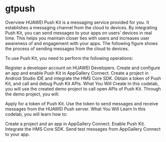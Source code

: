 # gtpush

Overview
HUAWEI Push Kit is a messaging service provided for you. It establishes a messaging channel from the cloud to devices. By integrating Push Kit, you can send messages to your apps on users' devices in real time. This helps you maintain closer ties with users and increases user awareness of and engagement with your apps. The following figure shows the process of sending messages from the cloud to devices.


To use Push Kit, you need to perform the following operations:

Register a developer account on HUAWEI Developers. Create and configure an app and enable Push Kit in AppGallery Connect.
Create a project in Android Studio IDE and integrate the HMS Core SDK.
Obtain a token of Push Kit, and call and debug Push Kit APIs.
What You Will Create
In this codelab, you will use the created demo project to call open APIs of Push Kit. Through the demo project, you will:

Apply for a token of Push Kit.
Use the token to send messages and receive messages from the HUAWEI Push server.
What You Will Learn
In this codelab, you will learn how to:

Create a project and an app in AppGallery Connect.
Enable Push Kit.
Integrate the HMS Core SDK.
Send test messages from AppGallery Connect to your app.
